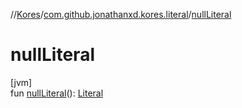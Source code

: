 //[Kores](../../index.md)/[com.github.jonathanxd.kores.literal](index.md)/[nullLiteral](null-literal.md)

# nullLiteral

[jvm]\
fun [nullLiteral](null-literal.md)(): [Literal](-literal/index.md)
